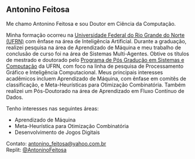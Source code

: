 ## Antonino Feitosa

Me chamo Antonino Feitosa e sou Doutor em Ciência da Computação.

Minha formação ocorreu na [Universidade Federal do Rio Grande do Norte (UFRN)](https://www.ufrn.br/) com ênfase na área de Inteligência Artificial. Durante a graduação, realizei pesquisa na área de Aprendizado de Máquina e meu trabalho de conclusão de curso foi na área de Sistemas Multi-Agentes.
Obtive os títulos de mestrado e doutorado pelo [Programa de Pós Gradução em Sistemas e Computação](https://sigaa.ufrn.br/sigaa/public/programa/portal.jsf?id=73) da UFRN, com foco na linha de pesquisa de Processamento Gráfico e Inteligência Computacional. Meus principais interesses acadêmicos incluem Aprendizado de Máquina, com ênfase em comitês de classificação, e Meta-Heurísticas para Otimização Combinatória. Também realizei um Pós-Doutorado na área de Aprendizado em Fluxo Contínuo de Dados.

Tenho interesses nas seguintes áreas:
- Aprendizado de Máquina
- Meta-Heurística para Otimização Combinatória
- Desenvolvimento de Jogos Digitais

Contato: <a href="mailto:antonino_feitosa@yahoo.com.br">antonino_feitosa@yahoo.com.br</a></br>
Replit: <a href="https://replit.com/@AntoninoFeitosa">@AntoninoFeitosa</a>
